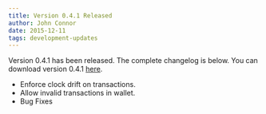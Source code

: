 ```yaml
---
title: Version 0.4.1 Released
author: John Connor
date: 2015-12-11
tags: development-updates
---
```

Version 0.4.1 has been released. The complete changelog is below. You can
download version 0.4.1 [here](https://vcash.info/downloads).

- Enforce clock drift on transactions.
- Allow invalid transactions in wallet.
- Bug Fixes
